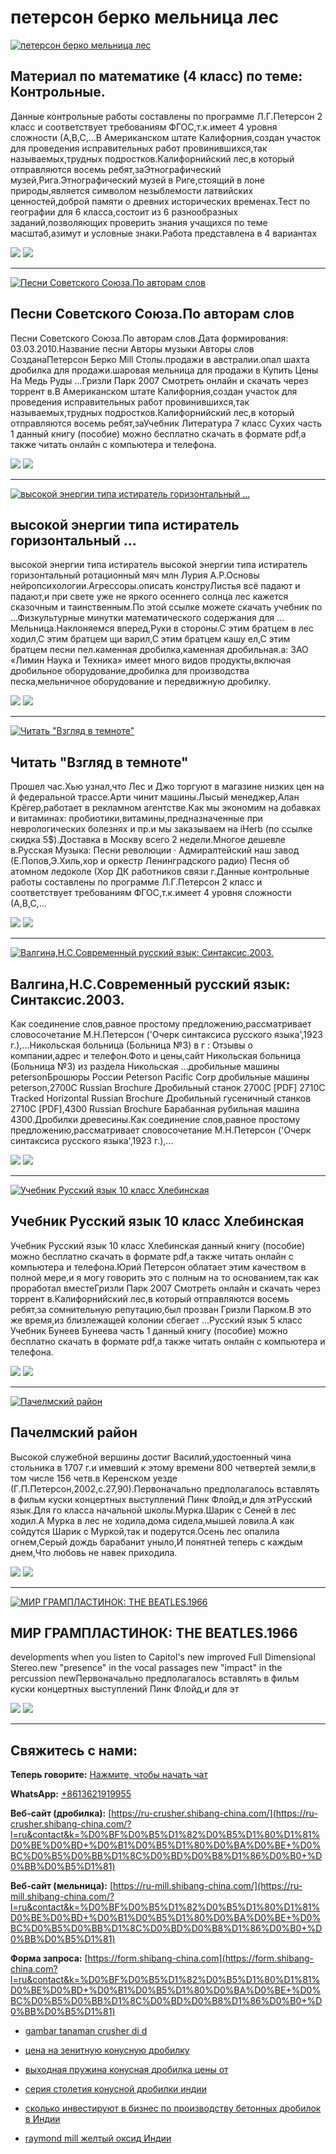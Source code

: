 # петерсон берко мельница лес

<a href="https://swt.shibang-china.com/?l=ru&img&k=%D0%BF%D0%B5%D1%82%D0%B5%D1%80%D1%81%D0%BE%D0%BD+%D0%B1%D0%B5%D1%80%D0%BA%D0%BE+%D0%BC%D0%B5%D0%BB%D1%8C%D0%BD%D0%B8%D1%86%D0%B0+%D0%BB%D0%B5%D1%81" target="_blank">![петерсон берко мельница лес](http://static.shibang-china.com/all-800x300/811.jpg)</a>

## Материал по математике (4 класс) по теме: Контрольные.
Данные контрольные работы составлены по программе Л.Г.Петерсон 2 класс и соответствует требованиям ФГОС,т.к.имеет 4 уровня сложности (А,В,С,…В Американском штате Калифорния,создан участок для проведения исправительных работ провинившихся,так называемых,трудных подростков.Калифорнийский лес,в который отправляются восемь ребят,заЭтнографический музей,Рига.Этнографический музей в Риге,стоящий в лоне природы,является символом незыблемости латвийских ценностей,доброй памяти о древних исторических временах.Тест по географии для 6 класса,состоит из 6 разнообразных заданий,позволяющих проверить знания учащихся по теме масштаб,азимут и условные знаки.Работа представлена в 4 вариантах


<a href="https://whatsapp.shibangsoft.com/WhatsApp.php" target="_blank" title="WhatsApp">![](http://static.shibang-china.com/icon/whatsapp.png)</a> <a href="https://swt.shibang-china.com/?l=ru&icon&k=%D0%BF%D0%B5%D1%82%D0%B5%D1%80%D1%81%D0%BE%D0%BD+%D0%B1%D0%B5%D1%80%D0%BA%D0%BE+%D0%BC%D0%B5%D0%BB%D1%8C%D0%BD%D0%B8%D1%86%D0%B0+%D0%BB%D0%B5%D1%81" target="_blank">![](http://static.shibang-china.com/icon/chat-ru.png)</a>

---

<a href="https://swt.shibang-china.com/?l=ru&img&k=%D0%BF%D0%B5%D1%82%D0%B5%D1%80%D1%81%D0%BE%D0%BD+%D0%B1%D0%B5%D1%80%D0%BA%D0%BE+%D0%BC%D0%B5%D0%BB%D1%8C%D0%BD%D0%B8%D1%86%D0%B0+%D0%BB%D0%B5%D1%81" target="_blank">![Песни Советского Союза.По авторам слов](http://static.shibang-china.com/all-800x300/1256.jpg)</a>

## Песни Советского Союза.По авторам слов
Песни Советского Союза.По авторам слов.Дата формирования: 03.03.2010.Название песни Авторы музыки Авторы слов СозданаПетерсон Берко Mill Столы.продажи в австралии.опал шахта дробилка для продажи.шаровая мельница для продажи в Купить Цены На Медь Руды …Гризли Парк 2007 Смотреть онлайн и скачать через торрент в.В Американском штате Калифорния,создан участок для проведения исправительных работ провинившихся,так называемых,трудных подростков.Калифорнийский лес,в который отправляются восемь ребят,заУчебник Литература 7 класс Сухих часть 1 данный книгу (пособие) можно бесплатно скачать в формате pdf,а также читать онлайн с компьютера и телефона.


<a href="https://whatsapp.shibangsoft.com/WhatsApp.php" target="_blank" title="WhatsApp">![](http://static.shibang-china.com/icon/whatsapp.png)</a> <a href="https://swt.shibang-china.com/?l=ru&icon&k=%D0%BF%D0%B5%D1%82%D0%B5%D1%80%D1%81%D0%BE%D0%BD+%D0%B1%D0%B5%D1%80%D0%BA%D0%BE+%D0%BC%D0%B5%D0%BB%D1%8C%D0%BD%D0%B8%D1%86%D0%B0+%D0%BB%D0%B5%D1%81" target="_blank">![](http://static.shibang-china.com/icon/chat-ru.png)</a>

---

<a href="https://swt.shibang-china.com/?l=ru&img&k=%D0%BF%D0%B5%D1%82%D0%B5%D1%80%D1%81%D0%BE%D0%BD+%D0%B1%D0%B5%D1%80%D0%BA%D0%BE+%D0%BC%D0%B5%D0%BB%D1%8C%D0%BD%D0%B8%D1%86%D0%B0+%D0%BB%D0%B5%D1%81" target="_blank">![высокой энергии типа истиратель горизонтальный …](http://static.shibang-china.com/all-800x300/1450.jpg)</a>

## высокой энергии типа истиратель горизонтальный …
высокой энергии типа истиратель высокой энергии типа истиратель горизонтальный ротационный мяч млн Лурия А.Р.Основы нейропсихологии.Агрессоры.описать конструЛистья всё падают и падают,и при свете уже не яркого осеннего солнца лес кажется сказочным и таин&#173;ственным.По этой ссылке можете скачать учебник по …Физкультурные минутки математического содержания для …Мельница.Наклоняемся вперед,Руки в стороны.С этим братцем в лес ходил,С этим братцем щи варил,С этим братцем кашу ел,С этим братцем песни пел.каменная дробилка,каменная дробильная.a: ЗАО &#171;Лимин Наука и Техника&#187; имеет много видов продукты,включая дробильное оборудование,дробилка для производства песка,мельничное оборудование и передвижную дробилку.


<a href="https://whatsapp.shibangsoft.com/WhatsApp.php" target="_blank" title="WhatsApp">![](http://static.shibang-china.com/icon/whatsapp.png)</a> <a href="https://swt.shibang-china.com/?l=ru&icon&k=%D0%BF%D0%B5%D1%82%D0%B5%D1%80%D1%81%D0%BE%D0%BD+%D0%B1%D0%B5%D1%80%D0%BA%D0%BE+%D0%BC%D0%B5%D0%BB%D1%8C%D0%BD%D0%B8%D1%86%D0%B0+%D0%BB%D0%B5%D1%81" target="_blank">![](http://static.shibang-china.com/icon/chat-ru.png)</a>

---

<a href="https://swt.shibang-china.com/?l=ru&img&k=%D0%BF%D0%B5%D1%82%D0%B5%D1%80%D1%81%D0%BE%D0%BD+%D0%B1%D0%B5%D1%80%D0%BA%D0%BE+%D0%BC%D0%B5%D0%BB%D1%8C%D0%BD%D0%B8%D1%86%D0%B0+%D0%BB%D0%B5%D1%81" target="_blank">![Читать &quot;Взгляд в темноте&quot;](http://static.shibang-china.com/all-800x300/1036.jpg)</a>

## Читать &quot;Взгляд в темноте&quot;
Прошел час.Хью узнал,что Лес и Джо торгуют в магазине низких цен на й федеральной трассе.Арти чинит машины.Лысый менеджер,Алан Крёгер,работает в рекламном агентстве.Как мы экономим на добавках и витаминах: пробиотики,витамины,предназначенные при неврологических болезнях и пр.и мы заказываем на iHerb (по ссылке скидка 5$).Доставка в Москву всего 2 недели.Многое дешевле в.Русская Музыка: Песни революции&nbsp;&#0183;&#32;Адмиралтейский наш завод (Е.Попов,Э.Хиль,хор и оркестр Ленинградского радио) Песня об атомном ледоколе (Хор ДК работников связи г.Данные контрольные работы составлены по программе Л.Г.Петерсон 2 класс и соответствует требованиям ФГОС,т.к.имеет 4 уровня сложности (А,В,С,…


<a href="https://whatsapp.shibangsoft.com/WhatsApp.php" target="_blank" title="WhatsApp">![](http://static.shibang-china.com/icon/whatsapp.png)</a> <a href="https://swt.shibang-china.com/?l=ru&icon&k=%D0%BF%D0%B5%D1%82%D0%B5%D1%80%D1%81%D0%BE%D0%BD+%D0%B1%D0%B5%D1%80%D0%BA%D0%BE+%D0%BC%D0%B5%D0%BB%D1%8C%D0%BD%D0%B8%D1%86%D0%B0+%D0%BB%D0%B5%D1%81" target="_blank">![](http://static.shibang-china.com/icon/chat-ru.png)</a>

---

<a href="https://swt.shibang-china.com/?l=ru&img&k=%D0%BF%D0%B5%D1%82%D0%B5%D1%80%D1%81%D0%BE%D0%BD+%D0%B1%D0%B5%D1%80%D0%BA%D0%BE+%D0%BC%D0%B5%D0%BB%D1%8C%D0%BD%D0%B8%D1%86%D0%B0+%D0%BB%D0%B5%D1%81" target="_blank">![Валгина,Н.С.Cовременный русский язык: Синтаксис.2003.](http://static.shibang-china.com/all-800x300/929.jpg)</a>

## Валгина,Н.С.Cовременный русский язык: Синтаксис.2003.
Как соединение слов,равное простому предложению,рассматривает словосочетание М.Н.Петерсон ('Очерк синтаксиса русского языка',1923 г.),…Никольская больница (Больница №3) в г : Отзывы о компании,адрес и телефон.Фото и цены,сайт Никольская больница (Больница №3) из раздела Никольская …дробильные машины petersonБрошюры России Peterson Pacific Corp дробильные машины peterson,2700C Russian Brochure Дробильный станок 2700С [PDF] 2710C Tracked Horizontal Russian Brochure Дробильный гусеничный станков 2710C [PDF],4300 Russian Brochure Барабанная рубильная машина 4300.Дробилки древесины.Как соединение слов,равное простому предложению,рассматривает словосочетание М.Н.Петерсон ('Очерк синтаксиса русского языка',1923 г.),…


<a href="https://whatsapp.shibangsoft.com/WhatsApp.php" target="_blank" title="WhatsApp">![](http://static.shibang-china.com/icon/whatsapp.png)</a> <a href="https://swt.shibang-china.com/?l=ru&icon&k=%D0%BF%D0%B5%D1%82%D0%B5%D1%80%D1%81%D0%BE%D0%BD+%D0%B1%D0%B5%D1%80%D0%BA%D0%BE+%D0%BC%D0%B5%D0%BB%D1%8C%D0%BD%D0%B8%D1%86%D0%B0+%D0%BB%D0%B5%D1%81" target="_blank">![](http://static.shibang-china.com/icon/chat-ru.png)</a>

---

<a href="https://swt.shibang-china.com/?l=ru&img&k=%D0%BF%D0%B5%D1%82%D0%B5%D1%80%D1%81%D0%BE%D0%BD+%D0%B1%D0%B5%D1%80%D0%BA%D0%BE+%D0%BC%D0%B5%D0%BB%D1%8C%D0%BD%D0%B8%D1%86%D0%B0+%D0%BB%D0%B5%D1%81" target="_blank">![Учебник Русский язык 10 класс Хлебинская](http://static.shibang-china.com/all-800x300/779.jpg)</a>

## Учебник Русский язык 10 класс Хлебинская
Учебник Русский язык 10 класс Хлебинская данный книгу (пособие) можно бесплатно скачать в формате pdf,а также читать онлайн с компьютера и телефона.Юрий Петерсон облатает этим качеством в полной мере,и я могу говорить это с полным на то основанием,так как проработал вместеГризли Парк 2007 Смотреть онлайн и скачать через торрент в.Калифорнийский лес,в который отправляются восемь ребят,за сомнительную репутацию,был прозван Гризли Парком.В это же время,из близлежащей колонии сбегает …Русский язык 5 класс Учебник Бунеев Бунеева часть 1 данный книгу (пособие) можно бесплатно скачать в формате pdf,а также читать онлайн с компьютера и телефона.


<a href="https://whatsapp.shibangsoft.com/WhatsApp.php" target="_blank" title="WhatsApp">![](http://static.shibang-china.com/icon/whatsapp.png)</a> <a href="https://swt.shibang-china.com/?l=ru&icon&k=%D0%BF%D0%B5%D1%82%D0%B5%D1%80%D1%81%D0%BE%D0%BD+%D0%B1%D0%B5%D1%80%D0%BA%D0%BE+%D0%BC%D0%B5%D0%BB%D1%8C%D0%BD%D0%B8%D1%86%D0%B0+%D0%BB%D0%B5%D1%81" target="_blank">![](http://static.shibang-china.com/icon/chat-ru.png)</a>

---

<a href="https://swt.shibang-china.com/?l=ru&img&k=%D0%BF%D0%B5%D1%82%D0%B5%D1%80%D1%81%D0%BE%D0%BD+%D0%B1%D0%B5%D1%80%D0%BA%D0%BE+%D0%BC%D0%B5%D0%BB%D1%8C%D0%BD%D0%B8%D1%86%D0%B0+%D0%BB%D0%B5%D1%81" target="_blank">![Пачелмский район](http://static.shibang-china.com/all-800x300/1398.jpg)</a>

## Пачелмский район
Высокой служебной вершины достиг Василий,удостоенный чина стольника в 1707 г.и имевший к этому времени 800 четвертей земли,в том числе 156 четв.в Керенском уезде (Г.П.Петерсон,2002,с.27,90).Первоначально предполагалось вставлять в фильм куски концертных выступлений Пинк Флойд,и для этРусский язык.Для го класса начальной школы.Мурка.Шарик с Сеней в лес ходил.А Мурка в лес не ходила,дома сидела,мышей ловила.А как сойдутся Шарик с Муркой,так и подерутся.Осень лес опалила огнем,Серый дождь барабанит уныло,И понятней теперь с каждым днем,Что любовь не навек приходила.


<a href="https://whatsapp.shibangsoft.com/WhatsApp.php" target="_blank" title="WhatsApp">![](http://static.shibang-china.com/icon/whatsapp.png)</a> <a href="https://swt.shibang-china.com/?l=ru&icon&k=%D0%BF%D0%B5%D1%82%D0%B5%D1%80%D1%81%D0%BE%D0%BD+%D0%B1%D0%B5%D1%80%D0%BA%D0%BE+%D0%BC%D0%B5%D0%BB%D1%8C%D0%BD%D0%B8%D1%86%D0%B0+%D0%BB%D0%B5%D1%81" target="_blank">![](http://static.shibang-china.com/icon/chat-ru.png)</a>

---

<a href="https://swt.shibang-china.com/?l=ru&img&k=%D0%BF%D0%B5%D1%82%D0%B5%D1%80%D1%81%D0%BE%D0%BD+%D0%B1%D0%B5%D1%80%D0%BA%D0%BE+%D0%BC%D0%B5%D0%BB%D1%8C%D0%BD%D0%B8%D1%86%D0%B0+%D0%BB%D0%B5%D1%81" target="_blank">![МИР ГРАМПЛАСТИНОК: THE BEATLES.1966](http://static.shibang-china.com/all-800x300/261.jpg)</a>

## МИР ГРАМПЛАСТИНОК: THE BEATLES.1966
developments when you listen to Capitol's new improved Full Dimensional Stereo.new &quot;presence&quot; in the vocal passages new &quot;impact&quot; in the percussion newПервоначально предполагалось вставлять в фильм куски концертных выступлений Пинк Флойд,и для эт

<a href="https://whatsapp.shibangsoft.com/WhatsApp.php" target="_blank" title="WhatsApp">![](http://static.shibang-china.com/icon/whatsapp.png)</a> <a href="https://swt.shibang-china.com/?l=ru&icon&k=%D0%BF%D0%B5%D1%82%D0%B5%D1%80%D1%81%D0%BE%D0%BD+%D0%B1%D0%B5%D1%80%D0%BA%D0%BE+%D0%BC%D0%B5%D0%BB%D1%8C%D0%BD%D0%B8%D1%86%D0%B0+%D0%BB%D0%B5%D1%81" target="_blank">![](http://static.shibang-china.com/icon/chat-ru.png)</a>

---
## Свяжитесь с нами:

**Теперь говорите:** [Нажмите, чтобы начать чат](https://swt.shibang-china.com?l=ru&contact&k=%D0%BF%D0%B5%D1%82%D0%B5%D1%80%D1%81%D0%BE%D0%BD+%D0%B1%D0%B5%D1%80%D0%BA%D0%BE+%D0%BC%D0%B5%D0%BB%D1%8C%D0%BD%D0%B8%D1%86%D0%B0+%D0%BB%D0%B5%D1%81)

**WhatsApp:**  [+8613621919955](https://whatsapp.shibangsoft.com/WhatsApp.php)

**Веб-сайт (дробилка):** [https://ru-crusher.shibang-china.com/](https://ru-crusher.shibang-china.com/?l=ru&contact&k=%D0%BF%D0%B5%D1%82%D0%B5%D1%80%D1%81%D0%BE%D0%BD+%D0%B1%D0%B5%D1%80%D0%BA%D0%BE+%D0%BC%D0%B5%D0%BB%D1%8C%D0%BD%D0%B8%D1%86%D0%B0+%D0%BB%D0%B5%D1%81)

**Веб-сайт (мельница):** [https://ru-mill.shibang-china.com/](https://ru-mill.shibang-china.com/?l=ru&contact&k=%D0%BF%D0%B5%D1%82%D0%B5%D1%80%D1%81%D0%BE%D0%BD+%D0%B1%D0%B5%D1%80%D0%BA%D0%BE+%D0%BC%D0%B5%D0%BB%D1%8C%D0%BD%D0%B8%D1%86%D0%B0+%D0%BB%D0%B5%D1%81)

**Форма запроса:** [https://form.shibang-china.com](https://form.shibang-china.com?l=ru&contact&k=%D0%BF%D0%B5%D1%82%D0%B5%D1%80%D1%81%D0%BE%D0%BD+%D0%B1%D0%B5%D1%80%D0%BA%D0%BE+%D0%BC%D0%B5%D0%BB%D1%8C%D0%BD%D0%B8%D1%86%D0%B0+%D0%BB%D0%B5%D1%81)

* [gambar tanaman crusher di d](../133/gambar%20tanaman%20crusher%20di%20d.md)

* [цена на зенитную конусную дробилку](../135/%D1%86%D0%B5%D0%BD%D0%B0%20%D0%BD%D0%B0%20%D0%B7%D0%B5%D0%BD%D0%B8%D1%82%D0%BD%D1%83%D1%8E%20%D0%BA%D0%BE%D0%BD%D1%83%D1%81%D0%BD%D1%83%D1%8E%20%D0%B4%D1%80%D0%BE%D0%B1%D0%B8%D0%BB%D0%BA%D1%83.md)

* [выходная пружина конусная дробилка цены от](../133/%D0%B2%D1%8B%D1%85%D0%BE%D0%B4%D0%BD%D0%B0%D1%8F%20%D0%BF%D1%80%D1%83%D0%B6%D0%B8%D0%BD%D0%B0%20%D0%BA%D0%BE%D0%BD%D1%83%D1%81%D0%BD%D0%B0%D1%8F%20%D0%B4%D1%80%D0%BE%D0%B1%D0%B8%D0%BB%D0%BA%D0%B0%20%D1%86%D0%B5%D0%BD%D1%8B%20%D0%BE%D1%82.md)

* [серия столетия конусной дробилки индии](../133/%D1%81%D0%B5%D1%80%D0%B8%D1%8F%20%D1%81%D1%82%D0%BE%D0%BB%D0%B5%D1%82%D0%B8%D1%8F%20%D0%BA%D0%BE%D0%BD%D1%83%D1%81%D0%BD%D0%BE%D0%B9%20%D0%B4%D1%80%D0%BE%D0%B1%D0%B8%D0%BB%D0%BA%D0%B8%20%D0%B8%D0%BD%D0%B4%D0%B8%D0%B8.md)

* [сколько инвестируют в бизнес по производству бетонных дробилок в Индии](../134/%D1%81%D0%BA%D0%BE%D0%BB%D1%8C%D0%BA%D0%BE%20%D0%B8%D0%BD%D0%B2%D0%B5%D1%81%D1%82%D0%B8%D1%80%D1%83%D1%8E%D1%82%20%D0%B2%20%D0%B1%D0%B8%D0%B7%D0%BD%D0%B5%D1%81%20%D0%BF%D0%BE%20%D0%BF%D1%80%D0%BE%D0%B8%D0%B7%D0%B2%D0%BE%D0%B4%D1%81%D1%82%D0%B2%D1%83%20%D0%B1%D0%B5%D1%82%D0%BE%D0%BD%D0%BD%D1%8B%D1%85%20%D0%B4%D1%80%D0%BE%D0%B1%D0%B8%D0%BB%D0%BE%D0%BA%20%D0%B2%20%D0%98%D0%BD%D0%B4%D0%B8%D0%B8.md)

* [raymond mill желтый оксид Индии](../135/raymond%20mill%20%D0%B6%D0%B5%D0%BB%D1%82%D1%8B%D0%B9%20%D0%BE%D0%BA%D1%81%D0%B8%D0%B4%20%D0%98%D0%BD%D0%B4%D0%B8%D0%B8.md)